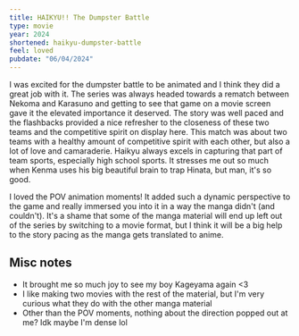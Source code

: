 ```yaml
---
title: HAIKYU!! The Dumpster Battle
type: movie
year: 2024
shortened: haikyu-dumpster-battle
feel: loved
pubdate: "06/04/2024"
---
```


I was excited for the dumpster battle to be animated and I think they did a great job with it. The series was always headed towards a rematch between Nekoma and Karasuno and getting to see that game on a movie screen gave it the elevated importance it deserved. The story was well paced and the flashbacks provided a nice refresher to the closeness of these two teams and the competitive spirit on display here. This match was about two teams with a healthy amount of competitive spirit with each other, but also a lot of love and camaraderie. Haikyu always excels in capturing that part of team sports, especially high school sports. It stresses me out so much when Kenma uses his big beautiful brain to trap Hinata, but man, it's so good.

I loved the POV animation moments! It added such a dynamic perspective to the game and really immersed you into it in a way the manga didn't (and couldn't). It's a shame that some of the manga material will end up left out of the series by switching to a movie format, but I think it will be a big help to the story pacing as the manga gets translated to anime.

## Misc notes
- It brought me so much joy to see my boy Kageyama again <3 
- I like making two movies with the rest of the material, but I'm very curious what they do with the other manga material
- Other than the POV moments, nothing about the direction popped out at me? Idk maybe I'm dense lol
